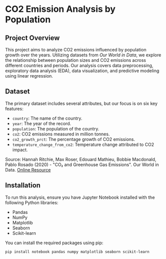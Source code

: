 # CO2 Emission Analysis by Population

## Project Overview
This project aims to analyze CO2 emissions influenced by population growth over the years. Utilizing datasets from *Our World in Data*, we explore the relationship between population sizes and CO2 emissions across different countries and periods. Our analysis covers data preprocessing, exploratory data analysis (EDA), data visualization, and predictive modeling using linear regression.

## Dataset
The primary dataset includes several attributes, but our focus is on six key features:
- `country`: The name of the country.
- `year`: The year of the record.
- `population`: The population of the country.
- `co2`: CO2 emissions measured in million tonnes.
- `co2_growth_prct`: The percentage growth of CO2 emissions.
- `temperature_change_from_co2`: Temperature change attributed to CO2 impact.

Source: Hannah Ritchie, Max Roser, Edouard Mathieu, Bobbie Macdonald, Pablo Rosado (2020) - "CO₂ and Greenhouse Gas Emissions". Our World in Data. [Online Resource](https://ourworldindata.org/co2-and-greenhouse-gas-emissions)

## Installation
To run this analysis, ensure you have Jupyter Notebook installed with the following Python libraries:
- Pandas
- NumPy
- Matplotlib
- Seaborn
- Scikit-learn

You can install the required packages using pip:
```bash
pip install notebook pandas numpy matplotlib seaborn scikit-learn
